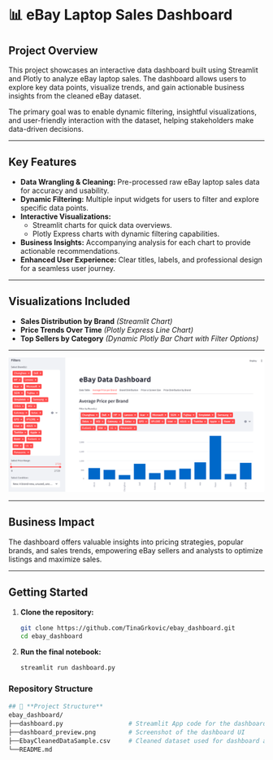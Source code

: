 # 📊 eBay Laptop Sales Dashboard

## **Project Overview**
This project showcases an interactive data dashboard built using Streamlit and Plotly to analyze eBay laptop sales. The dashboard allows users to explore key data points, visualize trends, and gain actionable business insights from the cleaned eBay dataset.

The primary goal was to enable dynamic filtering, insightful visualizations, and user-friendly interaction with the dataset, helping stakeholders make data-driven decisions.

---

## **Key Features**
- **Data Wrangling & Cleaning:** Pre-processed raw eBay laptop sales data for accuracy and usability.
- **Dynamic Filtering:** Multiple input widgets for users to filter and explore specific data points.
- **Interactive Visualizations:** 
  - Streamlit charts for quick data overviews.
  - Plotly Express charts with dynamic filtering capabilities.
- **Business Insights:** Accompanying analysis for each chart to provide actionable recommendations.
- **Enhanced User Experience:** Clear titles, labels, and professional design for a seamless user journey.

---

## **Visualizations Included**
- **Sales Distribution by Brand** *(Streamlit Chart)*
- **Price Trends Over Time** *(Plotly Express Line Chart)*
- **Top Sellers by Category** *(Dynamic Plotly Bar Chart with Filter Options)*

---

![Dashboard Preview](dashboard_prieview.png)

---

## **Business Impact**
The dashboard offers valuable insights into pricing strategies, popular brands, and sales trends, empowering eBay sellers and analysts to optimize listings and maximize sales.

---

## **Getting Started**
1. **Clone the repository:**
   ```bash
   git clone https://github.com/TinaGrkovic/ebay_dashboard.git
   cd ebay_dashboard
2. **Run the final notebook:**
   ```bash
   streamlit run dashboard.py

### **Repository Structure**
  ```bash
## 📁 **Project Structure**
  ebay_dashboard/
  ├──dashboard.py                  # Streamlit App code for the dashboard
  ├──dashboard_preview.png         # Screenshot of the dashboard UI
  ├──EbayCleanedDataSample.csv     # Cleaned dataset used for dashboard analysis
  └──README.md
  
  
